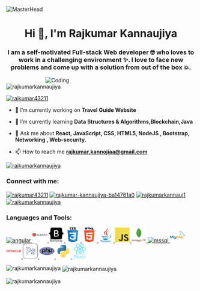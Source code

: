 ![MasterHead](https://github.com/RajkumarKannaujiya/images/blob/main/68747470733a2f2f63686b736b696c6c732e636f6d2f77702d636f6e74656e742f75706c6f6164732f323032302f30342f504e432d416e696d617465642d42616e6e6572732e676966.gif?raw=true)
<h1 align="center">Hi 👋, I'm Rajkumar Kannaujiya</h1>
<h3 align="center">I am a self-motivated Full-stack Web developer 🤓 who loves to work in a challenging environment ✨. I love to face new problems and come up with a solution from out of the box 💥.</h3>
<img align="right" alt="Coding" width="400" src="https://github.com/RajkumarKannaujiya/images/blob/main/68747470733a2f2f63646e2e6472696262626c652e636f6d2f75736572732f313136323037372f73637265656e73686f74732f333834383931342f70726f6772616d6d65722e676966.gif?raw=true">

<p align="left"> <img src="https://komarev.com/ghpvc/?username=rajkumarkannaujiya&label=Profile%20views&color=0e75b6&style=flat" alt="rajkumarkannaujiya" /> </p>



<p align="left"> <a href="https://twitter.com/rajkumar43211" target="blank"><img src="https://img.shields.io/twitter/follow/rajkumar43211?logo=twitter&style=for-the-badge" alt="rajkumar43211" /></a> </p>

- 🔭 I’m currently working on **Travel Guide Website**

- 🌱 I’m currently learning **Data Structures & Algorithms,Blockchain,Java**

- 💬 Ask me about **React, JavaScript, CSS, HTML5, NodeJS , Bootstrap, Networking , Web-security.**

- 📫 How to reach me **rajkumar.kannojiaa@gmail.com**
<p align="left"> <a href="https://github.com/ryo-ma/github-profile-trophy"><img src="https://github-profile-trophy.vercel.app/?username=rajkumarkannaujiya" alt="rajkumarkannaujiya" /></a> </p>

<h3 align="left">Connect with me:</h3>
<p align="left">
<a href="https://twitter.com/rajkumar43211" target="blank"><img align="center" src="https://raw.githubusercontent.com/rahuldkjain/github-profile-readme-generator/master/src/images/icons/Social/twitter.svg" alt="rajkumar43211" height="30" width="40" /></a>
<a href="https://linkedin.com/in/rajkumar-kannaujiya-ba14761a0" target="blank"><img align="center" src="https://raw.githubusercontent.com/rahuldkjain/github-profile-readme-generator/master/src/images/icons/Social/linked-in-alt.svg" alt="rajkumar-kannaujiya-ba14761a0" height="30" width="40" /></a>
<a href="https://www.hackerrank.com/rajkumarkannauj1" target="blank"><img align="center" src="https://raw.githubusercontent.com/rahuldkjain/github-profile-readme-generator/master/src/images/icons/Social/hackerrank.svg" alt="rajkumarkannauj1" height="30" width="40" /></a>
<a href="https://www.leetcode.com/rajkumarkannaujiya" target="blank"><img align="center" src="https://raw.githubusercontent.com/rahuldkjain/github-profile-readme-generator/master/src/images/icons/Social/leet-code.svg" alt="rajkumarkannaujiya" height="30" width="40" /></a>
</p>

<h3 align="left">Languages and Tools:</h3>
<p align="left"> <a href="https://angular.io" target="_blank" rel="noreferrer"> <img src="https://angular.io/assets/images/logos/angular/angular.svg" alt="angular" width="40" height="40"/> </a> <a href="https://angular.io" target="_blank" rel="noreferrer"> <img src="https://raw.githubusercontent.com/devicons/devicon/master/icons/angularjs/angularjs-original-wordmark.svg" alt="angularjs" width="40" height="40"/> </a> <a href="https://getbootstrap.com" target="_blank" rel="noreferrer"> <img src="https://raw.githubusercontent.com/devicons/devicon/master/icons/bootstrap/bootstrap-plain-wordmark.svg" alt="bootstrap" width="40" height="40"/> </a> <a href="https://www.w3schools.com/css/" target="_blank" rel="noreferrer"> <img src="https://raw.githubusercontent.com/devicons/devicon/master/icons/css3/css3-original-wordmark.svg" alt="css3" width="40" height="40"/> </a> <a href="https://www.w3.org/html/" target="_blank" rel="noreferrer"> <img src="https://raw.githubusercontent.com/devicons/devicon/master/icons/html5/html5-original-wordmark.svg" alt="html5" width="40" height="40"/> </a> <a href="https://www.java.com" target="_blank" rel="noreferrer"> <img src="https://raw.githubusercontent.com/devicons/devicon/master/icons/java/java-original.svg" alt="java" width="40" height="40"/> </a> <a href="https://developer.mozilla.org/en-US/docs/Web/JavaScript" target="_blank" rel="noreferrer"> <img src="https://raw.githubusercontent.com/devicons/devicon/master/icons/javascript/javascript-original.svg" alt="javascript" width="40" height="40"/> </a> <a href="https://www.mongodb.com/" target="_blank" rel="noreferrer"> <img src="https://raw.githubusercontent.com/devicons/devicon/master/icons/mongodb/mongodb-original-wordmark.svg" alt="mongodb" width="40" height="40"/> </a> <a href="https://www.microsoft.com/en-us/sql-server" target="_blank" rel="noreferrer"> <img src="https://www.svgrepo.com/show/303229/microsoft-sql-server-logo.svg" alt="mssql" width="40" height="40"/> </a> <a href="https://www.mysql.com/" target="_blank" rel="noreferrer"> <img src="https://raw.githubusercontent.com/devicons/devicon/master/icons/mysql/mysql-original-wordmark.svg" alt="mysql" width="40" height="40"/> </a> <a href="https://www.oracle.com/" target="_blank" rel="noreferrer"> <img src="https://raw.githubusercontent.com/devicons/devicon/master/icons/oracle/oracle-original.svg" alt="oracle" width="40" height="40"/> </a> <a href="https://www.photoshop.com/en" target="_blank" rel="noreferrer"> <img src="https://raw.githubusercontent.com/devicons/devicon/master/icons/photoshop/photoshop-line.svg" alt="photoshop" width="40" height="40"/> </a> <a href="https://www.php.net" target="_blank" rel="noreferrer"> <img src="https://raw.githubusercontent.com/devicons/devicon/master/icons/php/php-original.svg" alt="php" width="40" height="40"/> </a> <a href="https://www.python.org" target="_blank" rel="noreferrer"> <img src="https://raw.githubusercontent.com/devicons/devicon/master/icons/python/python-original.svg" alt="python" width="40" height="40"/> </a> <a href="https://reactjs.org/" target="_blank" rel="noreferrer"> <img src="https://raw.githubusercontent.com/devicons/devicon/master/icons/react/react-original-wordmark.svg" alt="react" width="40" height="40"/> </a> </p>

<p><img align="left" src="https://github-readme-stats.vercel.app/api/top-langs?username=rajkumarkannaujiya&show_icons=true&locale=en&layout=compact" alt="rajkumarkannaujiya" /></p>

<p>&nbsp;<img align="center" src="https://github-readme-stats.vercel.app/api?username=rajkumarkannaujiya&show_icons=true&locale=en" alt="rajkumarkannaujiya" /></p>

<p><img align="center" src="https://github-readme-streak-stats.herokuapp.com/?user=rajkumarkannaujiya&" alt="rajkumarkannaujiya" /></p>
